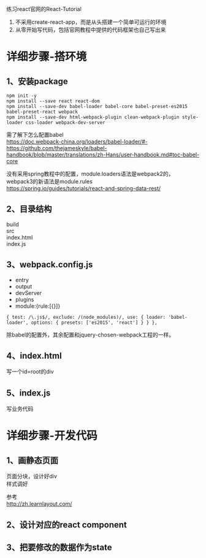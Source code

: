 练习react官网的React-Tutorial
1. 不采用create-react-app，而是从头搭建一个简单可运行的环境
2. 从零开始写代码，包括官网教程中提供的代码框架也自己写出来



# 详细步骤-搭环境

## 1、安装package  
`npm init -y`  
`npm install --save react react-dom`  
`npm install --save-dev babel-loader babel-core babel-preset-es2015  babel-preset-react webpack`  
`npm install --save-dev html-webpack-plugin clean-webpack-plugin style-loader css-loader webpack-dev-server`    

需了解下怎么配置babel  
https://doc.webpack-china.org/loaders/babel-loader/#-  
https://github.com/thejameskyle/babel-handbook/blob/master/translations/zh-Hans/user-handbook.md#toc-babel-core

没有采用spring教程中的配置，module.loaders语法是webpack2的，webpack3的新语法是module.rules  
https://spring.io/guides/tutorials/react-and-spring-data-rest/

## 2、目录结构
build  
src  
  index.html  
  index.js  

## 3、webpack.config.js
* entry
* output
* devServer
* plugins
* module:{rule:[{}]}

`{
   test: /\.js$/,
   exclude: /(node_modules)/,
   use: {
       loader: 'babel-loader',
       options: {
           presets: ['es2015', 'react']
       }
   }
},`

除babel的配置外，其余配置和jquery-chosen-webpack工程的一样。

## 4、index.html
写一个id=root的div

## 5、index.js
写业务代码
  
  
# 详细步骤-开发代码  

## 1、画静态页面
页面分块，设计好div  
样式调好  

参考  
http://zh.learnlayout.com/ 

## 2、设计对应的react component

## 3、把要修改的数据作为state

